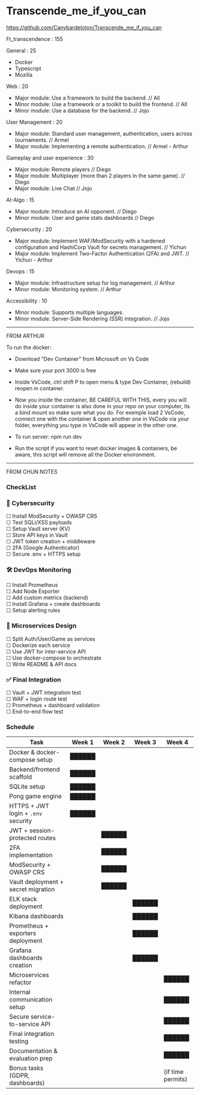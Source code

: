 # Transcende_me_if_you_can
https://github.com/Canybardeloton/Transcende_me_if_you_can

Ft_transcendence : 155

General : 25
- Docker
- Typescript
- Mozilla

Web : 20
- Major module: Use a framework to build the backend. // All
- Minor module: Use a framework or a toolkit to build the frontend. // All
- Minor module: Use a database for the backend. // Jojo

User Management : 20
- Major module: Standard user management, authentication, users across tournaments. // Armel
- Major module: Implementing a remote authentication. // Armel - Arthur

Gameplay and user experience : 30
- Major module: Remote players // Diego
- Major module: Multiplayer (more than 2 players in the same game). // Diego
- Major module: Live Chat // Jojo

AI-Algo : 15
- Major module: Introduce an AI opponent. // Diego
- Minor module: User and game stats dashboards // Diego

Cybersecurity : 20
- Major module: Implement WAF/ModSecurity with a hardened configuration and HashiCorp Vault for secrets management. // Yichun
- Major module: Implement Two-Factor Authentication (2FA) and JWT. // Yichun - Arthur

Devops : 15
- Major module: Infrastructure setup for log management. // Arthur
- Minor module: Monitoring system. // Arthur

Accessibility : 10
- Minor module: Supports multiple languages.
- Minor module: Server-Side Rendering (SSR) integration. // Jojo

*****************************

FROM ARTHUR

To run the docker:

- Download "Dev Container" from Microsoft on Vs Code
- Make sure your port 3000 is free
- Inside VsCode, ctrl shift P to open menu & type Dev Container, (rebuild) reopen in container.

- Now you inside the container, BE CAREFUL WITH THIS, every you will do inside your container
	is also done in your repo on your computer, its a bind mount so make sure what you do.
	For exemple load 2 VsCode, connect one with the container & open another one in VsCode via
	your folder, everything you type in VsCode will appear in the other one.

- To run server: npm run dev

- Run the script if you want to reset docker images & containers, be aware, this script will remove
	all the Docker environment.


*****************************

FROM CHUN NOTES

### CheckList

### 🔐 Cybersecurity
☐ Install ModSecurity + OWASP CRS <br/>
☐ Test SQLi/XSS payloads<br/>
☐ Setup Vault server (KV)<br/>
☐ Store API keys in Vault<br/>
☐ JWT token creation + middleware<br/>
☐ 2FA (Google Authenticator)<br/>
☐ Secure .env + HTTPS setup<br/>

### 🛠 DevOps Monitoring
☐ Install Prometheus<br/>
☐ Add Node Exporter<br/>
☐ Add custom metrics (backend)<br/>
☐ Install Grafana + create dashboards<br/>
☐ Setup alerting rules<br/>

### 🧱 Microservices Design
☐ Split Auth/User/Game as services<br/>
☐ Dockerize each service<br/>
☐ Use JWT for inter-service API<br/>
☐ Use docker-compose to orchestrate<br/>
☐ Write README & API docs<br/>

### ✅ Final Integration
☐ Vault + JWT integration test<br/>
☐ WAF + login route test<br/>
☐ Prometheus + dashboard validation<br/>
☐ End-to-end flow test<br/>


###  Schedule 

| Task                                | Week 1 | Week 2 | Week 3 | Week 4            |
| ----------------------------------- | ------ | ------ | ------ | ----------------- |
| Docker & docker-compose setup       | ██████ |        |        |                   |
| Backend/frontend scaffold           | ██████ |        |        |                   |
| SQLite setup                        | ██████ |        |        |                   |
| Pong game engine                    | ██████ |        |        |                   |
| HTTPS + JWT login + `.env` security | ██████ |        |        |                   |
| JWT + session-protected routes      |        | ██████ |        |                   |
| 2FA implementation                  |        | ██████ |        |                   |
| ModSecurity + OWASP CRS             |        | ██████ |        |                   |
| Vault deployment + secret migration |        | ██████ |        |                   |
| ELK stack deployment                |        |        | ██████ |                   |
| Kibana dashboards                   |        |        | ██████ |                   |
| Prometheus + exporters deployment   |        |        | ██████ |                   |
| Grafana dashboards creation         |        |        | ██████ |                   |
| Microservices refactor              |        |        |        | ██████            |
| Internal communication setup        |        |        |        | ██████            |
| Secure service-to-service API       |        |        |        | ██████            |
| Final integration testing           |        |        |        | ██████            |
| Documentation & evaluation prep     |        |        |        | ██████            |
| Bonus tasks (GDPR, dashboards)      |        |        |        | (if time permits) |
